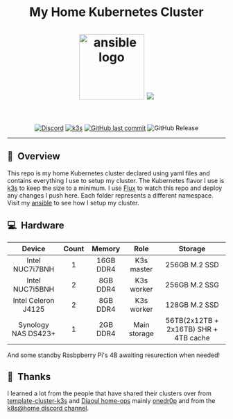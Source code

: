 <h1 align="center">
  My Home Kubernetes Cluster
  <br />
  <br />
  <img src="https://i.imgur.com/4l9bHvG.png" alt="ansible logo" width="150" />
  <img src="https://raspbernetes.github.io/img/logo.svg">
</h1>
<br />
<div align="center">

[![Discord](https://img.shields.io/badge/discord-chat-7289DA.svg?maxAge=60&style=for-the-badge&logo=discord)](https://discord.gg/DNCynrJ) [![k3s](https://img.shields.io/badge/v1.30.3-bleu?style=for-the-badge&logo=kubernetes)](https://k3s.io/) [![GitHub last commit](https://img.shields.io/github/last-commit/christfriedbalizou/homelab?color=purple&style=for-the-badge)](https://github.com/christfriedbalizou/homelab/commits/main) ![GitHub Release](https://img.shields.io/github/release/christfriedbalizou/homelab?style=for-the-badge&logo=dependabot)


</div>

---

## :telescope:&nbsp; Overview
This repo is my home Kubernetes cluster declared using yaml files and contains everything I use to setup my cluster. The Kubernetes flavor I use is [k3s](https://k3s.io) to keep the size to a minimum. I use [Flux](https://fluxcd.io) to watch this repo and deploy any changes I push here. Each folder represents a different namespace. Visit my [ansible](ansible/) to see how I setup my cluster.

## :computer:&nbsp; Hardware

| Device              | Count | Memory    | Role           | Storage                               |
|:-------------------:|:-----:|:---------:|:--------------:|:-------------------------------------:|
| Ιntel NUC7i7BNH     |   1   | 16GB DDR4 |   K3s master   |    256GB M.2 SSD                      |
| Intel NUC7i5BNH     |   2   |  8GB DDR4 |   K3s worker   |    256GB M.2 SSG                      |
| Ιntel Celeron J4125 |   2   |  8GB DDR4 |   K3s worker   |    128GB M.2 SSD                      |
| Synology NAS DS423+ |   1   |  2GB DDR4 |  Main storage  | 56TB(2x12TB + 2x16TB) SHR + 4TB cache |

And some standby Rasbpberry Pi's 4B awaiting resurection when needed!

## :handshake:&nbsp; Thanks
I learned a lot from the people that have shared their clusters over from
[template-cluster-k3s](https://github.com/k8s-at-home/template-cluster-k3s/) and [Diaoul home-ops](https://github.com/Diaoul/home-ops) mainly [onedr0p](https://github.com/onedr0p/k3s-gitops)
and from the [k8s@home discord channel](https://discord.gg/DNCynrJ).
